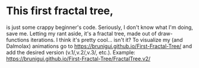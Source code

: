 # This first fractal tree,
is just some crappy beginner's code.
Seriously, I don't know what I'm doing, save me.
Letting my rant aside,
it's a fractal tree, made out of draw-functions iterations.
I think it's pretty cool... isn't it?
To visualize my (and Dalmolax) animations go to https://brunigui.github.io/First-Fractal-Tree/ and add the desired version (v.1/,v.2/,v.3/, etc.).
Example: https://brunigui.github.io/First-Fractal-Tree/FractalTree.v2/
